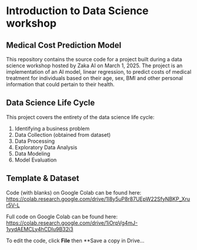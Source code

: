 # Introduction to Data Science workshop
## Medical Cost Prediction Model

This repository contains the source code for a project built during a data science workshop hosted by Zaka AI on March 1, 2025.
The project is an implementation of an AI model, linear regression, to predict costs of medical treatment for individuals based on their age, sex, BMI and other personal information that could pertain to their health.

## Data Science Life Cycle
This project covers the entirety of the data science life cycle:
1. Identifying a business problem
2. Data Collection (obtained from dataset)
3. Data Processing
4. Exploratory Data Analysis
5. Data Modeling
6. Model Evaluation

## Template & Dataset

Code (with blanks) on Google Colab can be found here: https://colab.research.google.com/drive/1l8y5uP8r87UEpW22SfyNBKP_Xrur5V-L

Full code on Google Colab can be found here: https://colab.research.google.com/drive/1iOrpVg4mJ-1yydAEMCLy4hCDIu9B32i3

To edit the code, click **File** then **Save a copy in Drive...